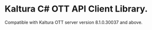 # Kaltura C# OTT API Client Library.
Compatible with Kaltura OTT server version 8.1.0.30037 and above.
